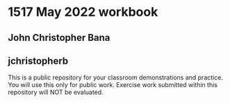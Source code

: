 # 1517 May 2022 workbook

## John Christopher Bana

## jchristopherb

This is a public repository for your classroom demonstrations and practice. You will use this only for public work. Exercise work submitted within this repository will NOT be evaluated.